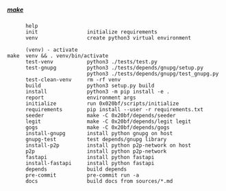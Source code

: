 ##### [make](https://www.gnu.org/software/make/)
 	      help
 	      init                initialize requirements
 	      venv                create python3 virtual environment
 	
 	      (venv) - activate
 	make  venv && . venv/bin/activate
 	      test-venv           python3 ./tests/test.py
 	      test-gnupg          python3 ./tests/depends/gnupg/setup.py
 	                          python3 ./tests/depends/gnupg/test_gnupg.py
 	      test-clean-venv     rm -rf venv
 	      build               python3 setup.py build
 	      install             python3 -m pip install -e .
 	      report              environment args
 	      initialize          run 0x020bf/scripts/initialize
 	      requirements        pip install --user -r requirements.txt
 	      seeder              make -C 0x20bf/depends/seeder
 	      legit               make -C 0x20bf/depends/legit legit
 	      gogs                make -C 0x20bf/depends/gogs
 	      install-gnupg       install python gnupg on host
 	      gnupg-test          test depends/gnupg library
 	      install-p2p         install python p2p-network on host
 	      p2p                 install python p2p-network
 	      fastapi             install python fastapi
 	      install-fastapi     install python fastapi
 	      depends             build depends
 	      pre-commit          pre-commit run -a
 	      docs                build docs from sources/*.md
